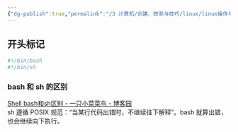 ```yaml
---
{"dg-publish":true,"permalink":"/3 计算机/创建、效率与技巧/linux/linux操作与命令/linux脚本与可执行文件/","title":"linux脚本与可执行文件"}
---
```



## 开头标记
```sh
#!/bin/bash
#!/bin/sh
```
### bash 和 sh 的区别
[Shell bash和sh区别 - 一只小菜菜鸟 - 博客园](https://www.cnblogs.com/conefirst/articles/15232323.html)  
sh 遵循 POSIX 规范：“当某行代码出错时，不继续往下解释”。bash 就算出错，也会继续向下执行。